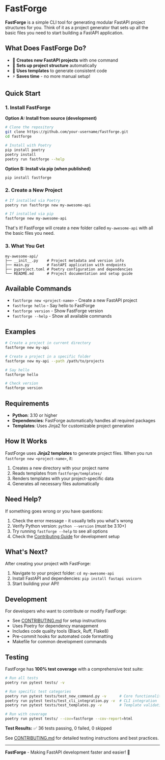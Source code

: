 # FastForge

**FastForge** is a simple CLI tool for generating modular FastAPI project structures for you. Think of it as a project generator that sets up all the basic files you need to start building a FastAPI application.

## What Does FastForge Do?

- 🚀 **Creates new FastAPI projects** with one command
- 📁 **Sets up project structure** automatically
- 🎯 **Uses templates** to generate consistent code
- ⚡ **Saves time** - no more manual setup!

## Quick Start

### 1. Install FastForge

**Option A: Install from source (development)**
```bash
# Clone the repository
git clone https://github.com/your-username/fastforge.git
cd fastforge

# Install with Poetry
pip install poetry
poetry install
poetry run fastforge --help
```

**Option B: Install via pip (when published)**
```bash
pip install fastforge
```

### 2. Create a New Project
```bash
# If installed via Poetry
poetry run fastforge new my-awesome-api

# If installed via pip
fastforge new my-awesome-api
```

That's it! FastForge will create a new folder called `my-awesome-api` with all the basic files you need.

### 3. What You Get
```
my-awesome-api/
├── __init__.py    # Project metadata and version info
├── main.py        # FastAPI application with endpoints
├── pyproject.toml # Poetry configuration and dependencies
└── README.md      # Project documentation and setup guide
```

## Available Commands

- `fastforge new <project-name>` - Create a new FastAPI project
- `fastforge hello` - Say hello to FastForge
- `fastforge version` - Show FastForge version
- `fastforge --help` - Show all available commands

## Examples

```bash
# Create a project in current directory
fastforge new my-api

# Create a project in a specific folder
fastforge new my-api --path /path/to/projects

# Say hello
fastforge hello

# Check version
fastforge version
```

## Requirements

- **Python**: 3.10 or higher
- **Dependencies**: FastForge automatically handles all required packages
- **Templates**: Uses Jinja2 for customizable project generation

## How It Works

FastForge uses **Jinja2 templates** to generate project files. When you run `fastforge new <project-name>`, it:

1. Creates a new directory with your project name
2. Reads templates from `fastforge/templates/`
3. Renders templates with your project-specific data
4. Generates all necessary files automatically

## Need Help?

If something goes wrong or you have questions:
1. Check the error message - it usually tells you what's wrong
2. Verify Python version: `python --version` (must be 3.10+)
3. Try running `fastforge --help` to see all options
4. Check the [Contributing Guide](CONTRIBUTING.md) for development setup

## What's Next?

After creating your project with FastForge:
1. Navigate to your project folder: `cd my-awesome-api`
2. Install FastAPI and dependencies: `pip install fastapi uvicorn`
3. Start building your API!

## Development

For developers who want to contribute or modify FastForge:
- See [CONTRIBUTING.md](CONTRIBUTING.md) for setup instructions
- Uses Poetry for dependency management
- Includes code quality tools (Black, Ruff, Flake8)
- Pre-commit hooks for automated code formatting
- Makefile for common development commands

## Testing

FastForge has **100% test coverage** with a comprehensive test suite:

```bash
# Run all tests
poetry run pytest tests/ -v

# Run specific test categories
poetry run pytest tests/test_new_command.py -v      # Core functionality
poetry run pytest tests/test_cli_integration.py -v  # CLI integration
poetry run pytest tests/test_templates.py -v        # Template validation

# Run with coverage
poetry run pytest tests/ --cov=fastforge --cov-report=html
```

**Test Results:** ✅ 36 tests passing, 0 failed, 0 skipped

See [CONTRIBUTING.md](CONTRIBUTING.md) for detailed testing instructions and best practices.

---

**FastForge** - Making FastAPI development faster and easier! 🚀
